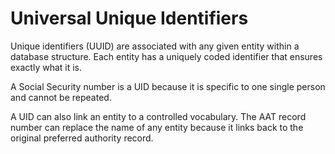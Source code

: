 
# Universal Unique Identifiers

Unique identifiers (UUID) are associated with any given entity within a database structure. Each entity has a uniquely coded identifier that ensures exactly what it is.

A Social Security number is a UID because it is specific to one single person and cannot be repeated.

A UID can also link an entity to a controlled vocabulary. The AAT record number can replace the name of any entity because it links back to the original preferred authority record.
